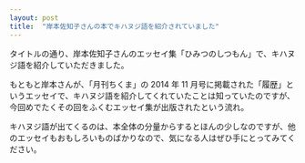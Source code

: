 ```yaml
---
layout: post
title:  "岸本佐知子さんの本でキハヌジ語を紹介されていました"
---
```


タイトルの通り、岸本佐知子さんのエッセイ集「ひみつのしつもん」で、キハヌジ語を紹介していただきました。

もともと岸本さんが、「月刊ちくま」の 2014 年 11 月号に掲載された「履歴」というエッセイで、キハヌジ語を紹介してくれていたことは知っていたのですが、今回めでたくその回をふくむエッセイ集が出版されたという流れ。

キハヌジ語が出てくるのは、本全体の分量からするとほんの少しなのですが、他のエッセイもおもしろいものばかりなので、気になる人はぜひ手にとってみてください。
